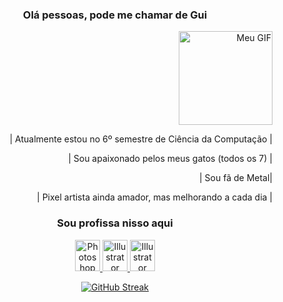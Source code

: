 <h3 align="center">Olá pessoas, pode me chamar de Gui</h3>

<div align="right">
  <img src="https://i.imgur.com/vde3O8R.gif" alt="Meu GIF" height="150" width="150" />
  
  <p>| Atualmente estou no 6º semestre de Ciência da Computação |</p>
  <p>| Sou apaixonado pelos meus gatos (todos os 7) |</p>
  <p>| Sou fã de Metal| </p>
  <p>| Pixel artista ainda amador, mas melhorando a cada dia | </p>
</div>

<h3 align="center">Sou profissa nisso aqui</h3>
<p align="center">
    <a href="seu link" target="blank">
        <img src="https://cdn.jsdelivr.net/gh/devicons/devicon@latest/icons/photoshop/photoshop-original.svg" alt="Photoshop" height="50" width="40" />
    </a>
    <a href="seu link" target="blank">
        <img src="https://cdn.jsdelivr.net/gh/devicons/devicon@latest/icons/illustrator/illustrator-plain.svg" alt="Illustrator" height="50" width="40" />
    </a>
      <a href="seu link" target="blank">
        <img src="https://cdn.jsdelivr.net/gh/devicons/devicon@latest/icons/figma/figma-original.svg" alt="Illustrator" height="50" width="40" />
    </a>
</p>

<div align="center">
  <a href="https://git.io/streak-stats">
    <img src="https://github-readme-streak-stats.herokuapp.com/?user=GuiDSousa" alt="GitHub Streak" />
  </a>
</div>

